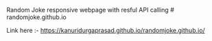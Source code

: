 Random Joke responsive webpage with resful API calling  # randomjoke.github.io

Link here :- https://kanuridurgaprasad.github.io/randomjoke.github.io/
